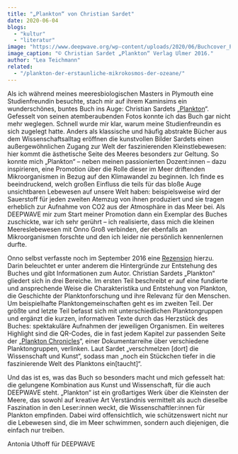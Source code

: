```yaml
---
title: "„Plankton“ von Christian Sardet"
date: 2020-06-04
blogs: 
  - "kultur"
  - "literatur"
image: "https://www.deepwave.org/wp-content/uploads/2020/06/Buchcover_Plankton_von_Christian_Sardet-1.jpg"
image_caption: "© Christian Sardet „Plankton“ Verlag Ulmer 2016."
author: "Lea Teichmann"
related: 
  - "/plankton-der-erstaunliche-mikrokosmos-der-ozeane/"
---
```


Als ich während meines meeresbiologischen Masters in Plymouth eine Studienfreundin besuchte, stach mir auf ihrem Kaminsims ein wunderschönes, buntes Buch ins Auge: Christian Sardets „[Plankton](https://www.ulmer.de/usd-5044105/plankton-.html)“. Gefesselt von seinen atemberaubenden Fotos konnte ich das Buch gar nicht mehr weglegen. Schnell wurde mir klar, warum meine Studienfreundin es sich zugelegt hatte. Anders als klassische und häufig abstrakte Bücher aus dem Wissenschaftsalltag eröffnen die kunstvollen Bilder Sardets einen außergewöhnlichen Zugang zur Welt der faszinierenden Kleinstlebewesen: hier kommt die ästhetische Seite des Meeres besonders zur Geltung. So konnte mich „Plankton“ – neben meinen passionierten Dozent:innen – dazu inspirieren, eine Promotion über die Rolle dieser im Meer driftenden Mikroorganismen in Bezug auf den Klimawandel zu beginnen. Ich finde es beeindruckend, welch großen Einfluss die teils für das bloße Auge unsichtbaren Lebewesen auf unsere Welt haben: beispielsweise wird der Sauerstoff für jeden zweiten Atemzug von ihnen produziert und sie tragen erheblich zur Aufnahme von CO2 aus der Atmosphäre in das Meer bei. Als DEEPWAVE mir zum Start meiner Promotion dann ein Exemplar des Buches zuschickte, war ich sehr gerührt – ich realisierte, dass mich die kleinen Meereslebewesen mit Onno Groß verbinden, der ebenfalls an Mikroorganismen forschte und den ich leider nie persönlich kennenlernen durfte.

Onno selbst verfasste noch im September 2016 eine [Rezension](https://www.deepwave.org/plankton-der-erstaunliche-mikrokosmos-der-ozeane/) hierzu. Darin beleuchtet er unter anderem die Hintergründe zur Entstehung des Buches und gibt Informationen zum Autor. Christian Sardets „Plankton“ gliedert sich in drei Bereiche. Im ersten Teil beschreibt er auf eine fundierte und ansprechende Weise die Charakteristika und Entstehung von Plankton, die Geschichte der Planktonforschung und ihre Relevanz für den Menschen. Um beispielhafte Planktongemeinschaften geht es im zweiten Teil. Der größte und letzte Teil befasst sich mit unterschiedlichen Planktongruppen und ergänzt die kurzen, informativen Texte durch das Herzstück des Buches: spektakuläre Aufnahmen der jeweiligen Organismen. Ein weiteres Highlight sind die QR-Codes, die in fast jedem Kapitel zur passenden Seite der „[Plankton Chronicles](http://www.planktonchronicles.org)“, einer Dokumentarreihe über verschiedene Planktongruppen, verlinken. Laut Sardet „verschmelzen \[dort\] die Wissenschaft und Kunst“, sodass man „noch ein Stückchen tiefer in die faszinierende Welt des Planktons ein\[taucht\]“.

Und das ist es, was das Buch so besonders macht und mich gefesselt hat: die gelungene Kombination aus Kunst und Wissenschaft, für die auch DEEPWAVE steht. „Plankton“ ist ein großartiges Werk über die Kleinsten der Meere, das sowohl auf kreative Art Verständnis vermittelt als auch dieselbe Faszination in den Leser:innen weckt, die Wissenschaftler:innen für Plankton empfinden. Dabei wird offensichtlich, wie schützenswert nicht nur die Lebewesen sind, die im Meer schwimmen, sondern auch diejenigen, die einfach nur treiben.

Antonia Uthoff für DEEPWAVE
